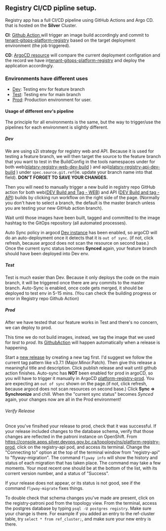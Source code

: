 ## Registry CI/CD pipline setup.

Registry app has a full CI/CD pipeline using GitHub Actions and Argo CD. that is hosted on the **Silver** Cluster.

**CI**: [Github Action ](https://github.com/bcgov/platform-services-registry/actions) will trigger an image build accordingly and commit to [tenant-gitops-platform-registry](https://github.com/bcgov-c/tenant-gitops-platform-registry/tree/main/platform-registry-app) based on the target deployment environment (the job triggered).

**CD**: [ArgoCD resource](https://argocd-shared.apps.silver.devops.gov.bc.ca/applications?proj=&sync=&health=&namespace=&cluster=&labels=&search=platform-registry) will compare the current deployment configration and the record we have in[tenant-gitops-platform-registry](https://github.com/bcgov-c/tenant-gitops-platform-registry/tree/main/platform-registry-app) and deploy the application accordingly.

### Environments have different uses

- [Dev](https://console.apps.silver.devops.gov.bc.ca/k8s/ns/platform-registry-dev): Testing env for feature branch
- [Test](https://console.apps.silver.devops.gov.bc.ca/k8s/ns/platform-registry-test): Testing env for main branch
- [Prod](https://console.apps.silver.devops.gov.bc.ca/k8s/ns/platform-registry-prod): Production environment for user.

#### Usage of different env's pipeline

The principle for all environments is the same, but the way to trigger/use the pipelines for each environment is slightly different.

##### Dev

We are using s2i strategy for registry web and API. Because it is used for testing a feature branch, we will then target the source to the feature branch that you want to test in the BuildConfig in the tools namespaces under for both web([platsrv-registry-web-dev-build](https://console.apps.silver.devops.gov.bc.ca/k8s/ns/platform-registry-tools/buildconfigs/platsrv-registry-web-dev-build/yaml) ) and api([platsrv-registry-api-dev-build](https://console.apps.silver.devops.gov.bc.ca/k8s/ns/platform-registry-tools/buildconfigs/platsrv-registry-api-dev-build/yaml) ) under `spec.source.git.ref`(ie. update your branch name into that field). **DON'T FORGET TO SAVE YOUR CHANGES.**

Then you will need to manually trigger a new build in registry repo GitHub action for both web([DEV Build and Tag - WEB](https://github.com/bcgov/platform-services-registry/actions/workflows/dev-web.yml)) and API ([DEV Build and tag - API](https://github.com/bcgov/platform-services-registry/actions/workflows/dev-api.yml)) builds by clicking run workflow on the right side of the page. (Normally you don't have to select a branch, the default is the master branch unless you are testing your new GitHub action branch).

Wait until those images have been built, tagged and committed to the image hashtag to the GitOps repository (all automated processes).

Auto Sync policy in argocd [Dev instance](https://argocd-shared.apps.silver.devops.gov.bc.ca/applications/platform-registry-dev) has been enabled, so argoCD will do an auto-deployment once it detects that it is `out of sync`. (if not, click refresh, because argocd does not scan the resource on second base.) Once the current sync status becomes **Synced** again, your feature branch should have been deployed into Dev env.

##### Test

Test is much easier than Dev. Because it only deploys the code on the main branch, it will be triggered once there are any commits to the master branch. Auto-Sync is enabled, once code gets merged, it should be deployed to test env in 5-15 mins. (You can check the building progress or error in Registry repo Github Action)

##### Prod

After we have tested that our feature works in Test and there's no concern, we can deploy to prod.

This time we do not build images, instead, we tag the image that we used for _test_ to _prod_. Its [GithubAction](https://github.com/bcgov/platform-services-registry/actions/workflows/promote_to_prod.yml) will happen automatically when a release is happening.

Start a [new release](https://github.com/bcgov/platform-services-registry/releases/new) by creating a new tag first. I'd suggest we follow the current tag pattern like v3.7.1 (Major.Minor.Patch). Then give this release a meaningful title and description. Click publish release and wait until github action finishes. Auto-sync has **NOT** been enabled for prod in argoCD, so you will have to trigger it manually in ArgoCD [platform-registry-prod](https://argocd-shared.apps.silver.devops.gov.bc.ca/applications/platform-registry-prod). You are expecting an `out of sync` shown on the page.(if not, click refresh, because argocd does not scan resources on second base.) Click **Sync => Synchronize** and chill. When the "current sync status" becomes _Synced_
again, your changes now are all in the Prod environment!

###### Verify Release

Once you've finsihed your release to prod, check that it was successful.
If your release included changes to the database schema, verify that those changes are reflected in the patroni instance on OpenShift. From https://console.apps.silver.devops.gov.bc.ca/topology/ns/platform-registry-prod, click on the registry-api pod, and access its terminal. Change the "Connecting to" option at the top of the terminal window from "registry-api" to "flyway-migration". The command ```flyway info``` will show the history and status of each migration that has taken place. The command may take a few moments. Your most recent one should be at the bottom of the list, with its corrent version number, and a status of "Success".

If your release does not appear, or its status is not good, see if the command ```flyway-migrate``` fixes things. 

To double check that schema changes you've made are present, click on the registry-patroni pod from the topology view. From the terminal, access the postgres database by typing ```psql -U postgres registry```. Make sure your change is there. For example if you added an entry to the ref-cluster table, try ```select * from ref_cluster;```, and make sure your new entry is there. 
